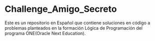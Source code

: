 # Challenge_Amigo_Secreto
Este es un repositorio en Español que contiene soluciones en código a problemas planteados en la formación Lógica de Programación del programa ONE(Oracle Next Education).
